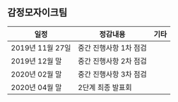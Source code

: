 
## 감정모자이크팀

| 일정 | 정감내용 |  기타 | 
|--|--|--|
| 2019년 11월 27일 | 중간 진행사항 1차 점검 | |
| 2019년 12월 말 | 중간 진행사항 2차 점검 | |
| 2020년 02월 말 |  중간 진행사항 3차 점검 | |
| 2020년 04월 말 | 2단계 최종 발표회 | |
